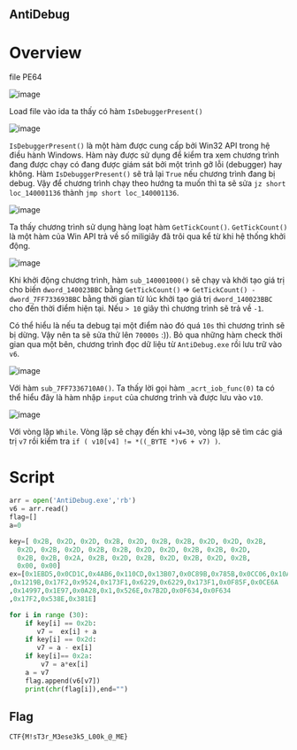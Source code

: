 ## AntiDebug

# Overview

file PE64

![image](https://user-images.githubusercontent.com/87138860/224939050-27af66c1-80aa-45da-bb25-ada86750854f.png)

Load file vào ida ta thấy có hàm `IsDebuggerPresent()` 

![image](https://user-images.githubusercontent.com/87138860/224941662-f70d1075-d678-4d3f-9e02-dbb9b59885bd.png)

`IsDebuggerPresent()` là một hàm được cung cấp bởi Win32 API trong hệ điều hành Windows. Hàm này được sử dụng để kiểm tra xem chương trình đang được chạy có đang được giám sát bởi một trình gỡ lỗi (debugger) hay không.
Hàm `IsDebuggerPresent()` sẽ trả lại `True` nếu chương trình đang bị debug.
Vậy để chương trình chạy theo hướng ta muốn thì ta sẽ sửa  `jz short loc_140001136` thành `jmp short loc_140001136`.


![image](https://user-images.githubusercontent.com/87138860/224977569-30215170-360d-4f63-b8a2-8815a58ee092.png)

Ta thấy chương trình sử dụng hàng loạt hàm `GetTickCount()`. `GetTickCount()` là một hàm của Win API trả về số miligiây đã trôi qua kể từ khi hệ thống khởi động.

![image](https://user-images.githubusercontent.com/87138860/224984964-38790ffc-3c90-462b-8d42-230891657967.png)

Khi khởi động chương trình, hàm `sub_140001000()` sẽ chạy và khởi tạo giá trị cho biến `dword_140023BBC` bằng `GetTickCount()` => `GetTickCount() - dword_7FF733693BBC` bằng thời gian từ lúc khởi tạo giá trị `dword_140023BBC` cho đến thời điểm hiện tại.
Nếu `> 10` giây thì chương trình sẽ trả về `-1`.

Có thể hiểu là nếu ta debug tại một điểm nào đó quá `10s` thì chương trình sẽ bị dừng. Vậy nên ta sẽ sửa thử lên `70000s` :)). Bỏ qua những hàm check thời gian qua một bên, chương trình đọc dữ liệu từ `AntiDebug.exe` rồi lưu trữ vào `v6`.

![image](https://user-images.githubusercontent.com/87138860/224991904-d815a4e1-78d8-4e52-821a-ad04a8c76e5c.png)

Với hàm `sub_7FF7336710A0()`. Ta thấy lời gọi hàm `_acrt_iob_func(0)` ta có thể hiểu đây là hàm nhập `input` của chương trình và được lưu vào `v10`.


![image](https://user-images.githubusercontent.com/87138860/224992853-11f0e683-0de7-4e52-a50e-2744132f7e19.png)

Với vòng lặp `While`. Vòng lặp sẽ chạy đến khi `v4=30`, vòng lặp sẽ tìm các giá trị `v7` rồi kiểm tra `if ( v10[v4] != *((_BYTE *)v6 + v7) )`. 



# Script

```python
arr = open('AntiDebug.exe','rb')
v6 = arr.read()
flag=[]
a=0

key=[ 0x2B, 0x2D, 0x2D, 0x2B, 0x2D, 0x2B, 0x2B, 0x2D, 0x2D, 0x2B, 
  0x2D, 0x2B, 0x2D, 0x2B, 0x2B, 0x2D, 0x2D, 0x2B, 0x2B, 0x2D, 
  0x2B, 0x2B, 0x2A, 0x2B, 0x2D, 0x2B, 0x2D, 0x2B, 0x2D, 0x2B, 
  0x00, 0x00]
ex=[0x1EBD5,0x0CD1C,0x4AB6,0x110CD,0x13B07,0x0C89B,0x785B,0x0CC06,0x10A14,0x19ECD
,0x1219B,0x17F2,0x9524,0x173F1,0x6229,0x6229,0x173F1,0x0F85F,0x0CE6A
,0x14997,0x1E97,0x0A28,0x1,0x526E,0x7B2D,0x0F634,0x0F634
,0x17F2,0x538E,0x381E]

for i in range (30):
    if key[i] == 0x2b:
       v7 =  ex[i] + a
    if key[i] == 0x2d:
       v7 = a - ex[i]   
    if key[i]== 0x2a:
        v7 = a*ex[i] 
    a = v7
    flag.append(v6[v7])
    print(chr(flag[i]),end="")
```

## Flag

`CTF{M!sT3r_M3ese3k5_L00k_@_ME}`
